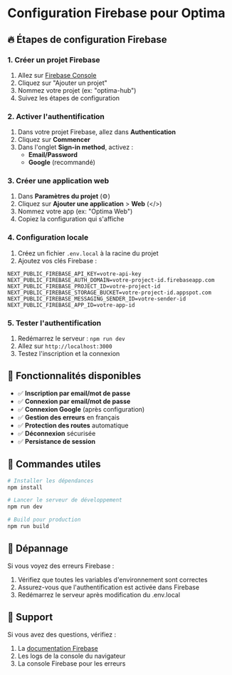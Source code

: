# Configuration Firebase pour Optima

## 🔥 Étapes de configuration Firebase

### 1. Créer un projet Firebase

1. Allez sur [Firebase Console](https://console.firebase.google.com/)
2. Cliquez sur "Ajouter un projet"
3. Nommez votre projet (ex: "optima-hub")
4. Suivez les étapes de configuration

### 2. Activer l'authentification

1. Dans votre projet Firebase, allez dans **Authentication**
2. Cliquez sur **Commencer**
3. Dans l'onglet **Sign-in method**, activez :
   - **Email/Password**
   - **Google** (recommandé)

### 3. Créer une application web

1. Dans **Paramètres du projet** (⚙️)
2. Cliquez sur **Ajouter une application** > **Web** (</>)
3. Nommez votre app (ex: "Optima Web")
4. Copiez la configuration qui s'affiche

### 4. Configuration locale

1. Créez un fichier `.env.local` à la racine du projet
2. Ajoutez vos clés Firebase :

```env
NEXT_PUBLIC_FIREBASE_API_KEY=votre-api-key
NEXT_PUBLIC_FIREBASE_AUTH_DOMAIN=votre-project-id.firebaseapp.com
NEXT_PUBLIC_FIREBASE_PROJECT_ID=votre-project-id
NEXT_PUBLIC_FIREBASE_STORAGE_BUCKET=votre-project-id.appspot.com
NEXT_PUBLIC_FIREBASE_MESSAGING_SENDER_ID=votre-sender-id
NEXT_PUBLIC_FIREBASE_APP_ID=votre-app-id
```

### 5. Tester l'authentification

1. Redémarrez le serveur : `npm run dev`
2. Allez sur `http://localhost:3000`
3. Testez l'inscription et la connexion

## 🚀 Fonctionnalités disponibles

- ✅ **Inscription par email/mot de passe**
- ✅ **Connexion par email/mot de passe**  
- ✅ **Connexion Google** (après configuration)
- ✅ **Gestion des erreurs** en français
- ✅ **Protection des routes** automatique
- ✅ **Déconnexion** sécurisée
- ✅ **Persistance de session**

## 🔧 Commandes utiles

```bash
# Installer les dépendances
npm install

# Lancer le serveur de développement
npm run dev

# Build pour production
npm run build
```

## 🐛 Dépannage

Si vous voyez des erreurs Firebase :
1. Vérifiez que toutes les variables d'environnement sont correctes
2. Assurez-vous que l'authentification est activée dans Firebase
3. Redémarrez le serveur après modification du .env.local

## 📧 Support

Si vous avez des questions, vérifiez :
1. La [documentation Firebase](https://firebase.google.com/docs)
2. Les logs de la console du navigateur
3. La console Firebase pour les erreurs 